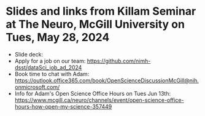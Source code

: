 # Slides and links from Killam Seminar at The Neuro, McGill University on Tues, May 28, 2024

* Slide deck: 
* Apply for a job on our team: https://github.com/nimh-dsst/dataSci_job_ad_2024
* Book time to chat with Adam: https://outlook.office365.com/book/OpenScienceDiscussionMcGill@nih.onmicrosoft.com/
* Info for Adam's Open Science Office Hours on Tues Jun 13th: https://www.mcgill.ca/neuro/channels/event/open-science-office-hours-how-open-my-science-357449



